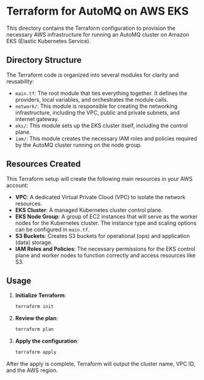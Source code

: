 # Terraform for AutoMQ on AWS EKS

This directory contains the Terraform configuration to provision the necessary AWS infrastructure for running an AutoMQ cluster on Amazon EKS (Elastic Kubernetes Service).

## Directory Structure

The Terraform code is organized into several modules for clarity and reusability:

-   `main.tf`: The root module that ties everything together. It defines the providers, local variables, and orchestrates the module calls.
-   `network/`: This module is responsible for creating the networking infrastructure, including the VPC, public and private subnets, and internet gateway.
-   `eks/`: This module sets up the EKS cluster itself, including the control plane.
-   `iam/`: This module creates the necessary IAM roles and policies required by the AutoMQ cluster running on the node group.

## Resources Created

This Terraform setup will create the following main resources in your AWS account:

-   **VPC**: A dedicated Virtual Private Cloud (VPC) to isolate the network resources.
-   **EKS Cluster**: A managed Kubernetes cluster control plane.
-   **EKS Node Group**: A group of EC2 instances that will serve as the worker nodes for the Kubernetes cluster. The instance type and scaling options can be configured in `main.tf`.
-   **S3 Buckets**: Creates S3 buckets for operational (ops) and application (data) storage.
-   **IAM Roles and Policies**: The necessary permissions for the EKS control plane and worker nodes to function correctly and access resources like S3.

## Usage

1.  **Initialize Terraform**:
    ```bash
    terraform init
    ```
2.  **Review the plan**:
    ```bash
    terraform plan
    ```
3.  **Apply the configuration**:
    ```bash
    terraform apply
    ```

After the apply is complete, Terraform will output the cluster name, VPC ID, and the AWS region.